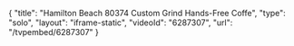 {
    "title": "Hamilton Beach 80374 Custom Grind Hands-Free Coffe",
    "type": "solo",
    "layout": "iframe-static",
    "videoId": "6287307",
    "url": "\/tvpembed\/6287307"
}